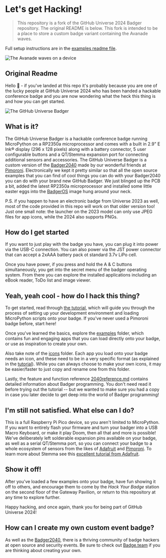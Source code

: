 # Let's get Hacking!
> This repository is a fork of the GitHub Universe 2024 Badger repository. The original README is below. This fork is intended to be a place to store a custom badge variant containing the Avanade waves.

Full setup instructions are in the [examples readme file](examples/README.md).

![The Avanade waves on a device](images/waves.gif)

## Original Readme

Hello 👋 - if you've landed at this repo it's probably because you are one of the lucky people at GitHub Universe 2024 who has been handed a hackable conference badge and you are now wondering what the heck this thing is and how you can get started.

![The GitHub Universe Badger](readme_badgephoto.jpg)

## What is it?

The GitHub Universe Badger is a hackable conference badge running MicroPython on a RP2350a microprocessor and comes with a built in 2.9" E Ink® display (296 x 128 pixels) along with a battery connector, 5 user configurable buttons and a QT/Stemma expansion port for connecting additional sensors and accessories.  The GitHub Universe Badger is a custom version of the [Badger2040](https://learn.pimoroni.com/article/getting-started-with-badger-2040) made by our wonderful friends at [Pimoroni](https://pimoroni.com/). Electronically we kept it pretty similar so that all the open source examples that you can find of cool things you can do with your Badger2040 you can do with your brand new GitHub Badger.  We just blinged up the PCB a bit, added the latest RP2350a microprocessor and installed some little easter eggs into the [BadgerOS](https://github.com/pimoroni/badger2040) image hung around your neck.

P.S. if you happen to have an electronic badge from Universe 2023 as well, most of the code provided in this repo will work on that older version too! Just one small note: the launcher on the 2023 model can only use JPEG files for app icons, while the 2024 also supports PNGs.

## How do I get started

If you want to just play with the badge you have, you can plug it into power via the USB-C connection. You can also power via the JST power connector that can accept a 2xAAA battery pack ot standard 3.7v LiPo cell.

Once you have power, if you press and hold the A & C buttons simultaneously, you get into the secret menu of the badger operating system.  From there you can explore the installed applications including an eBook reader, ToDo list and image viewer.

## Yeah, yeah cool - how do I hack this thing?

To get started, read through [the tutorial](tutorial.md), which will guide you through the process of setting up your development environment and loading MicroPython scripts onto your badge. If you've never used a Pimoroni badge before, start here!

Once you've learned the basics, explore the [examples](./examples) folder, which contains fun and engaging apps that you can load directly onto your badge, or use as inspiration to create your own.

Also take note of the [icons](./icons) folder. Each app you load onto your badge needs an icon, and these need to be in a very specific format (as explained in the [tutorial](tutorial.md)). While you can always choose to make your own icons, it may be easier/faster to just copy and rename one from this folder.

Lastly, the feature and function reference [2040reference.md](2040reference.md) contains detailed information about Badger programming. You don't need read it before trying out the tutorial -- but we wanted to make sure you had a copy in case you later decide to get deep into the world of Badger programming!

## I'm still not satisfied. What else can I do?

This is a full Raspberry Pi Pico device, so you aren't limited to MicroPython. If you want to entirely flash your firmware and turn your badger into a USB Macro Keyboard, or make it play Doom, then all that and more is possible!  We've deliberately left solderable expansion pins available on your badge, as well as a serial QT/Stemma port, so you can connect your badge to a whole ecosystem of sensors from the likes of [Adafruit](https://www.adafruit.com/) and [Pimoroni](https://pimoroni.com/).  To learn more about Stemma see this [excellent tutorial from Adafruit](https://learn.adafruit.com/introducing-adafruit-stemma-qt/what-is-stemma).

## Show it off!

After you've loaded a few examples onto your badge, have fun showing it off to others, and encourage them to come by the _Hack Your Badge_ station on the second floor of the Gateway Pavilion, or return to this repository at any time to explore further.

Happy hacking, and once again, thank you for being part of GitHub Universe 2024!

## How can I create my own custom event badge?

As well as the [Badger2040](https://learn.pimoroni.com/article/getting-started-with-badger-2040), there is a thriving community of badge hackers at open source and security events.  Be sure to check out [Badge.team](https://badge.team/) if you are thinking about creating your own.
